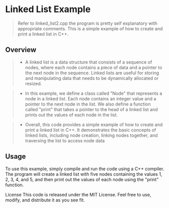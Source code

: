 # Linked List Example

> Refer to linked_list2.cpp
>the program is pretty self explanatory with appropriate comments.
>This is a simple example of how to create and print a linked list in C++.

## Overview

> - A linked list is a data structure that consists of a sequence of nodes, where each node contains a piece of data and a pointer to the next node in the sequence. Linked lists are useful for storing and manipulating data that needs to be dynamically allocated or resized.  

> - In this example, we define a class called "Node" that represents a node in a linked list. Each node contains an integer value and a pointer to the next node in the list. We also define a function called "print" that takes a pointer to the head of a linked list and prints out the values of each node in the list.

> - Overall, this code provides a simple example of how to create and print a linked list in C++. It demonstrates the basic concepts of linked lists, including node creation, linking nodes together, and traversing the list to access node data

## Usage

To use this example, simply compile and run the code using a C++ compiler. The program will create a linked list with five nodes containing the values 1, 2, 3, 4, and 5, and then print out the values of each node using the "print" function.

License
This code is released under the MIT License. Feel free to use, modify, and distribute it as you see fit.
